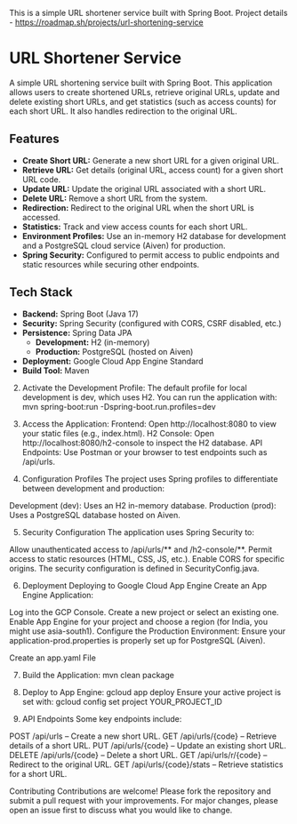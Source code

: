 This is a simple URL shortener service built with Spring Boot. Project details - https://roadmap.sh/projects/url-shortening-service

# URL Shortener Service
A simple URL shortening service built with Spring Boot. This application allows users to create shortened URLs, retrieve original URLs, update and delete existing short URLs, and get statistics (such as access counts) for each short URL. It also handles redirection to the original URL.

## Features

- **Create Short URL:** Generate a new short URL for a given original URL.
- **Retrieve URL:** Get details (original URL, access count) for a given short URL code.
- **Update URL:** Update the original URL associated with a short URL.
- **Delete URL:** Remove a short URL from the system.
- **Redirection:** Redirect to the original URL when the short URL is accessed.
- **Statistics:** Track and view access counts for each short URL.
- **Environment Profiles:** Use an in-memory H2 database for development and a PostgreSQL cloud service (Aiven) for production.
- **Spring Security:** Configured to permit access to public endpoints and static resources while securing other endpoints.

## Tech Stack

- **Backend:** Spring Boot (Java 17)
- **Security:** Spring Security (configured with CORS, CSRF disabled, etc.)
- **Persistence:** Spring Data JPA
  - **Development:** H2 (in-memory)
  - **Production:** PostgreSQL (hosted on Aiven)
- **Deployment:** Google Cloud App Engine Standard
- **Build Tool:** Maven

2. Activate the Development Profile:
The default profile for local development is dev, which uses H2.
You can run the application with:
  mvn spring-boot:run -Dspring-boot.run.profiles=dev

3. Access the Application:
Frontend: Open http://localhost:8080 to view your static files (e.g., index.html).
H2 Console: Open http://localhost:8080/h2-console to inspect the H2 database.
API Endpoints: Use Postman or your browser to test endpoints such as /api/urls.

4. Configuration
Profiles
The project uses Spring profiles to differentiate between development and production:

Development (dev):
Uses an H2 in-memory database.
Production (prod):
Uses a PostgreSQL database hosted on Aiven. 

5. Security Configuration
The application uses Spring Security to:

Allow unauthenticated access to /api/urls/** and /h2-console/**.
Permit access to static resources (HTML, CSS, JS, etc.).
Enable CORS for specific origins.
The security configuration is defined in SecurityConfig.java.

6. Deployment
Deploying to Google Cloud App Engine
Create an App Engine Application:

Log into the GCP Console.
Create a new project or select an existing one.
Enable App Engine for your project and choose a region (for India, you might use asia-south1).
Configure the Production Environment:
Ensure your application-prod.properties is properly set up for PostgreSQL (Aiven).

Create an app.yaml File

7. Build the Application:
   mvn clean package

8. Deploy to App Engine:
gcloud app deploy
Ensure your active project is set with:
gcloud config set project YOUR_PROJECT_ID
   

7. API Endpoints
Some key endpoints include:

POST /api/urls – Create a new short URL.
GET /api/urls/{code} – Retrieve details of a short URL.
PUT /api/urls/{code} – Update an existing short URL.
DELETE /api/urls/{code} – Delete a short URL.
GET /api/urls/r/{code} – Redirect to the original URL.
GET /api/urls/{code}/stats – Retrieve statistics for a short URL.

Contributing
Contributions are welcome! Please fork the repository and submit a pull request with your improvements. For major changes, please open an issue first to discuss what you would like to change.



